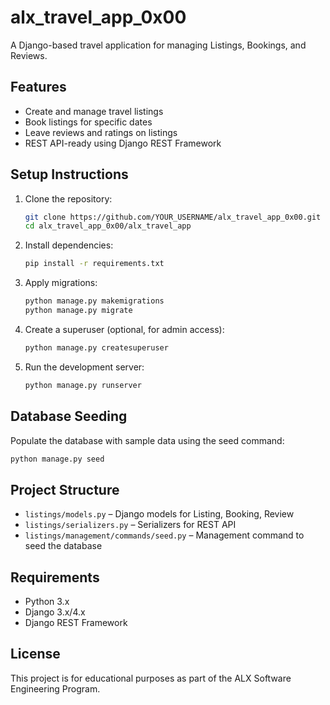 # alx_travel_app_0x00

A Django-based travel application for managing Listings, Bookings, and Reviews.

## Features

- Create and manage travel listings
- Book listings for specific dates
- Leave reviews and ratings on listings
- REST API-ready using Django REST Framework

## Setup Instructions

1. Clone the repository:
   ```bash
   git clone https://github.com/YOUR_USERNAME/alx_travel_app_0x00.git
   cd alx_travel_app_0x00/alx_travel_app
   ```

2. Install dependencies:
   ```bash
   pip install -r requirements.txt
   ```

3. Apply migrations:
   ```bash
   python manage.py makemigrations
   python manage.py migrate
   ```

4. Create a superuser (optional, for admin access):
   ```bash
   python manage.py createsuperuser
   ```

5. Run the development server:
   ```bash
   python manage.py runserver
   ```

## Database Seeding

Populate the database with sample data using the seed command:

```bash
python manage.py seed
```

## Project Structure

- `listings/models.py` – Django models for Listing, Booking, Review
- `listings/serializers.py` – Serializers for REST API
- `listings/management/commands/seed.py` – Management command to seed the database

## Requirements

- Python 3.x
- Django 3.x/4.x
- Django REST Framework

## License

This project is for educational purposes as part of the ALX Software Engineering Program.